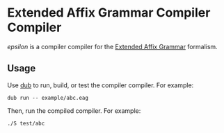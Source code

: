# Extended Affix Grammar Compiler Compiler

*epsilon* is a compiler compiler for the [Extended Affix Grammar] formalism.

## Usage

Use [dub] to run, build, or test the compiler compiler. For example:

    dub run -- example/abc.eag

Then, run the compiled compiler. For example:

    ./S test/abc

[dub]: http://code.dlang.org/
[extended affix grammar]: https://en.wikipedia.org/wiki/Extended_affix_grammar
